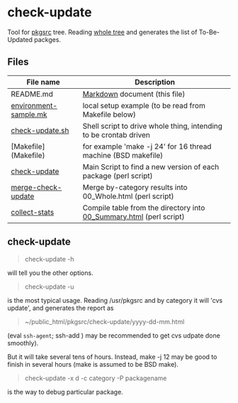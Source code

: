 # check-update

Tool for [pkgsrc](http://www.netbsd.org/docs/software/packages.html)
tree. Reading [whole tree](http://cvsweb.netbsd.org/bsdweb.cgi/pkgsrc/)
and generates the list of To-Be-Updated packges.

## Files

File name  | Description
---------- | -------------
README.md	      |   [Markdown](https://help.github.com/articles/markdown-basics/) document  (this file)
[environment-sample.mk](environment-sample.mk) |  local setup example (to be read from Makefile below)
[check-update.sh](check-update.sh)| Shell script to drive whole thing, intending to be crontab driven								 
[Makefile]          (Makefile)           |   for example 'make -j 24' for 16 thread machine (BSD makefile)
[check-update](check-update)             | Main Script to find a new version of each package  (perl script) 
[merge-check-update](merge-check-update) | Merge by-category results into 00_Whole.html  (perl script) 
[collect-stats](collect-stats)	         | Compile table from the directory into [00_Summary.html](http://www.ki.nu/~makoto/pkgsrc/check-update/00_Summary.html)  (perl script) 

## check-update
>  check-update -h

will tell you the other options.

>  check-update -u

is the most typical usage. Reading /usr/pkgsrc and by category
it will 'cvs update', and generates the report as

>  ~/public_html/pkgsrc/check-update/yyyy-dd-mm.html

(eval `ssh-agent`; ssh-add ) may be recommended to get
cvs udpate done smoothly).

But it will take several tens of hours.
Instead, make -j 12 may be good to finish in several hours
(make is assumed to be BSD make).

>  check-update -x d -c category -P packagename

is the way to debug particular package.
